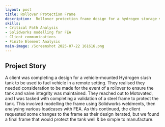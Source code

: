 ```yaml
---
layout: post
title: Rollover Protection Frame
description:  Rollover protection frame design for a hydrogen storage vessel. Design based on regulation, validated through analysis. Iterative design based on client requirements
skills: 
- Critical Path Analysis
- Solidworks modelling for FEA
- Client communications
- Finite Element Analysis
main-image: /Screenshot 2025-07-22 161616.png
---
```


## Project Story

A client was completing a design for a vehicle-mounted Hydrogen slush tank to be used to fuel vehicle in a remote setting. They realised they needed consideration to be made for the event of a rollover to ensure the tank and valve integrity was maintained. They reached out to Motovated, and I was tasked with completing a validation of a steel frame to protect the tank. This involved modelling the frame using Solidworks weldments, then analysing various loadcases with FEA. As this continued, the client requested some changes to the frame as their design iterated, but we found a final frame that would protect the tank well & be simple to manufacture.
